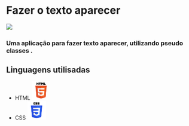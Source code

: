 # Fazer o texto aparecer

<img src="gif_age.gif">


### Uma aplicação para fazer texto aparecer,  utilizando pseudo classes .


## Linguagens utilisadas
- HTML <img src="img/html.svg" width="50px">
- CSS <img src="img/css.svg" width="50px">





